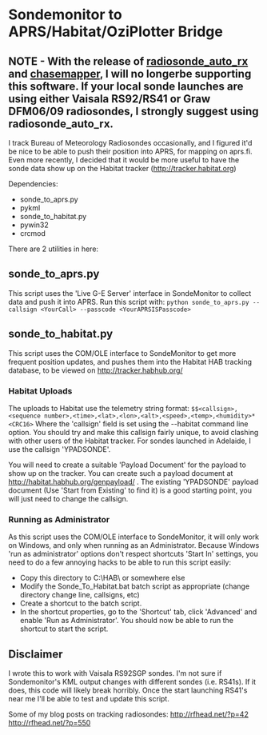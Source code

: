 Sondemonitor to APRS/Habitat/OziPlotter Bridge
================

## NOTE - With the release of [radiosonde_auto_rx](https://github.com/projecthorus/radiosonde_auto_rx) and [chasemapper](https://github.com/projecthorus/chasemapper), I will no longerbe supporting this software. If your local sonde launches are using either Vaisala RS92/RS41 or Graw DFM06/09 radiosondes, I strongly suggest using radiosonde_auto_rx.

I track Bureau of Meteorology Radiosondes occasionally, and I figured it'd be nice to be able to push their position into APRS, for mapping on aprs.fi.
Even more recently, I decided that it would be more useful to have the sonde data show up on the Habitat tracker (http://tracker.habitat.org)

Dependencies:
* sonde_to_aprs.py
 * pykml
* sonde_to_habitat.py
 * pywin32
 * crcmod

There are 2 utilities in here:

## sonde_to_aprs.py
This script uses the 'Live G-E Server' interface in SondeMonitor to collect data and push it into APRS.
Run this script with: 
`python sonde_to_aprs.py --callsign <YourCall> --passcode <YourAPRSISPasscode>`

## sonde_to_habitat.py
This script uses the COM/OLE interface to SondeMonitor to get more frequent position updates, and pushes them into the Habitat HAB tracking database, to be viewed on http://tracker.habhub.org/

### Habitat Uploads
The uploads to Habitat use the telemetry string format:
`$$<callsign>,<sequence number>,<time>,<lat>,<lon>,<alt>,<speed>,<temp>,<humidity>*<CRC16>`
Where the 'callsign' field is set using the --habitat command line option. You should try and make this callsign fairly unique, to avoid clashing with other users of the Habitat tracker. For sondes launched in Adelaide, I use the callsign 'YPADSONDE'.

You will need to create a suitable 'Payload Document' for the payload to show up on the tracker. You can create such a payload document at http://habitat.habhub.org/genpayload/ . The existing 'YPADSONDE' payload document (Use 'Start from Existing' to find it) is a good starting point, you will just need to change the callsign.

### Running as Administrator
As this script uses the COM/OLE interface to SondeMonitor, it will only work on Windows, and only when running as an Administrator. Because Windows 'run as administrator' options don't respect shortcuts 'Start In' settings, you need to do a few annoying hacks to be able to run this script easily:
* Copy this directory to C:\HAB\ or somewhere else
* Modify the Sonde_To_Habitat.bat batch script as appropriate (change directory change line, callsigns, etc)
* Create a shortcut to the batch script.
* In the shortcut properties, go to the 'Shortcut' tab, click 'Advanced' and enable 'Run as Administrator'.
You should now be able to run the shortcut to start the script.

## Disclaimer
I wrote this to work with Vaisala RS92SGP sondes. I'm not sure if Sondemonitor's KML output changes with different sondes (i.e. RS41s). If it does, this code will likely break horribly. Once the start launching RS41's near me I'll be able to test and update this script.

Some of my blog posts on tracking radiosondes:
http://rfhead.net/?p=42
http://rfhead.net/?p=550
